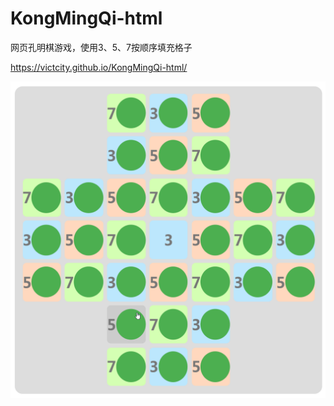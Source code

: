 # KongMingQi-html
网页孔明棋游戏，使用3、5、7按顺序填充格子

https://victcity.github.io/KongMingQi-html/

![](chrome_ki3MfzUZch.png)
